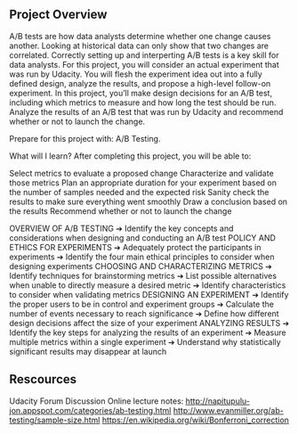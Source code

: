 ## Project Overview
A/B tests are how data analysts determine whether one change causes another. Looking at historical data can only show that two changes are correlated. Correctly setting up and interperting A/B tests is a key skill for data analysts.
For this project, you will consider an actual experiment that was run by Udacity. You will flesh the experiment idea out into a fully defined design, analyze the results, and propose a high-level follow-on experiment.
In this project, you’ll make design decisions for an A/B test, including which metrics to measure and how long the test should be run. Analyze the results of an A/B test that was run by Udacity and recommend whether or not to launch the change.

Prepare for this project with: A/B Testing.

What will I learn?
After completing this project, you will be able to:

Select metrics to evaluate a proposed change
Characterize and validate those metrics
Plan an appropriate duration for your experiment based on the number of samples needed and the expected risk
Sanity check the results to make sure everything went smoothly
Draw a conclusion based on the results
Recommend whether or not to launch the change

OVERVIEW OF A/B TESTING
➔ Identify the key concepts and considerations when designing and conducting an A/B test
POLICY AND ETHICS FOR EXPERIMENTS
➔ Adequately protect the participants in experiments
➔ Identify the four main ethical principles to consider when
designing experiments
CHOOSING AND CHARACTERIZING METRICS
➔ Identify techniques for brainstorming metrics
➔ List possible alternatives when unable to directly measure a
desired metric
➔ Identify characteristics to consider when validating metrics
DESIGNING AN EXPERIMENT
➔ Identify the proper users to be in control and experiment groups
➔ Calculate the number of events necessary to reach significance
➔ Define how different design decisions affect the size of your
experiment
ANALYZING RESULTS
➔ Identify the key steps for analyzing the results of an experiment
➔ Measure multiple metrics within a single experiment
➔ Understand why statistically significant results may disappear
at launch

## Rescources
Udacity Forum Discussion
Online lecture notes: http://napitupulu-jon.appspot.com/categories/ab-testing.html
http://www.evanmiller.org/ab-testing/sample-size.html
https://en.wikipedia.org/wiki/Bonferroni_correction

